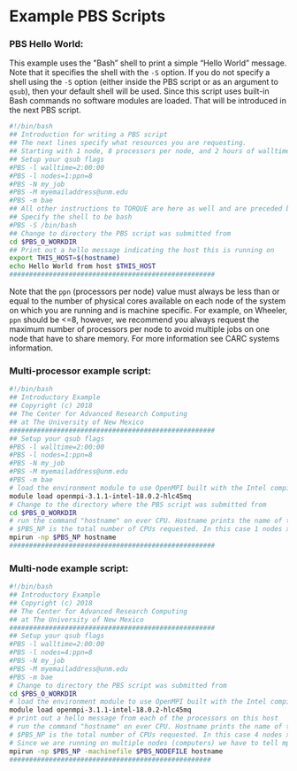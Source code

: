 # Example PBS Scripts

### PBS Hello World:

This example uses the "Bash” shell to print a simple “Hello World”
message. Note that it specifies the shell with the `-S` option. If you
do not specify a shell using the `-S` option (either inside the PBS
script or as an argument to `qsub`), then your default shell will be used.
Since this script uses built-in Bash commands no software modules are
loaded. That will be introduced in the next PBS script.

```bash
#!/bin/bash
## Introduction for writing a PBS script
## The next lines specify what resources you are requesting.
## Starting with 1 node, 8 processors per node, and 2 hours of walltime. 
## Setup your qsub flags
#PBS -l walltime=2:00:00
#PBS -l nodes=1:ppn=8
#PBS -N my_job
#PBS -M myemailaddress@unm.edu
#PBS -m bae
## All other instructions to TORQUE are here as well and are preceded by a single #, note that normal comments can also be preceded by a single #
## Specify the shell to be bash
#PBS -S /bin/bash
## Change to directory the PBS script was submitted from
cd $PBS_O_WORKDIR
## Print out a hello message indicating the host this is running on
export THIS_HOST=$(hostname)
echo Hello World from host $THIS_HOST
####################################################
```

Note that the `ppn` (processors per node) value must always be less than
or equal to the number of physical cores available on each node of the
system on which you are running and is machine specific. For example, on
Wheeler, `ppn` should be <=8, however, we recommend you always request
the maximum number of processors per node to avoid multiple jobs on one
node that have to share memory. For more information see CARC systems
information.

### Multi-processor example script:

```bash
#!/bin/bash
## Introductory Example
## Copyright (c) 2018
## The Center for Advanced Research Computing
## at The University of New Mexico
####################################################
## Setup your qsub flags
#PBS -l walltime=2:00:00
#PBS -l nodes=1:ppn=8
#PBS -N my_job
#PBS -M myemailaddress@unm.edu
#PBS -m bae
# load the environment module to use OpenMPI built with the Intel compilers
module load openmpi-3.1.1-intel-18.0.2-hlc45mq 
# Change to the directory where the PBS script was submitted from
cd $PBS_O_WORKDIR
# run the command "hostname" on ever CPU. Hostname prints the name of the computer is it running on.
# $PBS_NP is the total number of CPUs requested. In this case 1 nodes x 8 CPUS per node = 8
mpirun -np $PBS_NP hostname
####################################################
```

### Multi-node example script:

```bash
#!/bin/bash
## Introductory Example 
## Copyright (c) 2018
## The Center for Advanced Research Computing
## at The University of New Mexico
####################################################
## Setup your qsub flags
#PBS -l walltime=2:00:00
#PBS -l nodes=4:ppn=8
#PBS -N my_job
#PBS -M myemailaddress@unm.edu
#PBS -m bae
# Change to directory the PBS script was submitted from
cd $PBS_O_WORKDIR
# load the environment module to use OpenMPI built with the Intel compilers
module load openmpi-3.1.1-intel-18.0.2-hlc45mq 
# print out a hello message from each of the processors on this host
# run the command "hostname" on ever CPU. Hostname prints the name of the computer is it running on.
# $PBS_NP is the total number of CPUs requested. In this case 4 nodes x 8 CPUS per node = 32
# Since we are running on multiple nodes (computers) we have to tell mpirun the names of the nodes we were assigned. Those names are in $PBS_NODEFILE.
mpirun -np $PBS_NP -machinefile $PBS_NODEFILE hostname
###################################################
```
